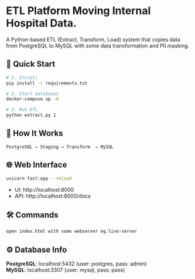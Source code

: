 # ETL Platform Moving Internal Hospital Data.

A Python-based ETL (Extract, Transform, Load) system that copies data from PostgreSQL to MySQL with some data transformation and PII masking.

## 🚀 Quick Start

```bash
# 1. Install
pip install -r requirements.txt

# 2. Start databases
docker-compose up -d

# 3. Run ETL
python extract.py 1
```

## 🔧 How It Works

```
PostgreSQL → Staging → Transform  → MySQL
```

## 🌐 Web Interface

```bash
uvicorn fast:app --reload
```
- UI: http://localhost:8000
- API: http://localhost:8000/docs

## 🛠️ Commands

```bash
open index.html with some webserver eg.live-server
```

## ⚙️ Database Info

**PostgreSQL**: localhost:5432 (user: postgres, pass: admin)  
**MySQL**: localhost:3307 (user: mysql, pass: pass)


